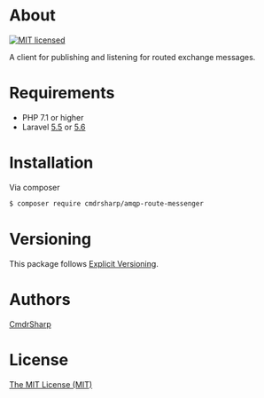 # About
[![MIT licensed](https://img.shields.io/badge/license-MIT-blue.svg)](./LICENSE)

A client for publishing and listening for routed exchange messages.

# Requirements
* PHP 7.1 or higher
* Laravel [5.5](https://laravel.com/docs/5.5) or [5.6](https://laravel.com/docs/5.6)

# Installation
Via composer
```bash
$ composer require cmdrsharp/amqp-route-messenger
```

# Versioning
This package follows [Explicit Versioning](https://github.com/exadra37-versioning/explicit-versioning).

# Authors
[CmdrSharp](https://github.com/CmdrSharp)

# License
[The MIT License (MIT)](LICENSE)